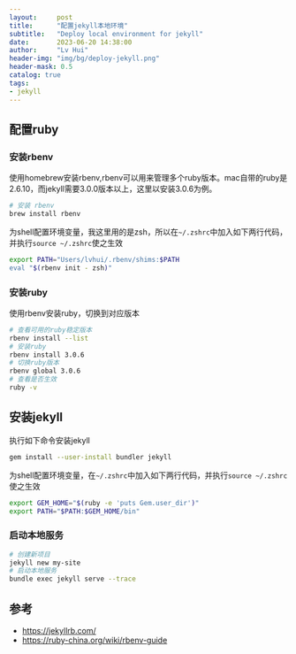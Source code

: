 ```yaml
---
layout:     post
title:      "配置jekyll本地环境"
subtitle:   "Deploy local environment for jekyll"
date:       2023-06-20 14:38:00
author:     "Lv Hui"
header-img: "img/bg/deploy-jekyll.png"
header-mask: 0.5
catalog: true
tags:
- jekyll
---
```


## 配置ruby

### 安装rbenv

使用homebrew安装rbenv,rbenv可以用来管理多个ruby版本。mac自带的ruby是2.6.10，而jekyll需要3.0.0版本以上，这里以安装3.0.6为例。

```zsh
# 安装 rbenv
brew install rbenv
```

为shell配置环境变量，我这里用的是zsh，所以在`~/.zshrc`中加入如下两行代码，并执行`source ~/.zshrc`使之生效

```zsh
export PATH="Users/lvhui/.rbenv/shims:$PATH
eval "$(rbenv init - zsh)"
```

### 安装ruby

使用rbenv安装ruby，切换到对应版本
```zsh
# 查看可用的ruby稳定版本
rbenv install --list
# 安装ruby
rbenv install 3.0.6
# 切换ruby版本
rbenv global 3.0.6
# 查看是否生效
ruby -v
```

## 安装jekyll

执行如下命令安装jekyll

```zsh
gem install --user-install bundler jekyll
```

为shell配置环境变量，在`~/.zshrc`中加入如下两行代码，并执行`source ~/.zshrc`使之生效

```zsh
export GEM_HOME="$(ruby -e 'puts Gem.user_dir')"
export PATH="$PATH:$GEM_HOME/bin"
```

### 启动本地服务

```zsh
# 创建新项目
jekyll new my-site
# 启动本地服务
bundle exec jekyll serve --trace
```

## 参考

- <https://jekyllrb.com/>
- <https://ruby-china.org/wiki/rbenv-guide>